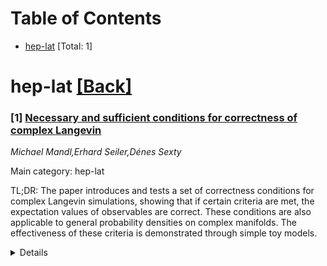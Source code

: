<div id=toc></div>

# Table of Contents

- [hep-lat](#hep-lat) [Total: 1]


<div id='hep-lat'></div>

# hep-lat [[Back]](#toc)

### [1] [Necessary and sufficient conditions for correctness of complex Langevin](https://arxiv.org/abs/2508.14512)
*Michael Mandl,Erhard Seiler,Dénes Sexty*

Main category: hep-lat

TL;DR: The paper introduces and tests a set of correctness conditions for complex Langevin simulations, showing that if certain criteria are met, the expectation values of observables are correct. These conditions are also applicable to general probability densities on complex manifolds. The effectiveness of these criteria is demonstrated through simple toy models.


<details>
  <summary>Details</summary>
Motivation: The motivation behind this work is to establish a robust framework for validating the results from complex Langevin simulations, which can be applied without requiring exact solutions to the problem at hand. This is important because it allows for a more reliable use of such simulations in theoretical physics, especially when dealing with theories that have complex actions or are otherwise difficult to solve.

Method: The authors derive a family of correctness conditions based on the Schwinger-Dyson equations and specific bounds that must be satisfied by the expectation values of all observables within a particular space. They then apply these conditions to test their validity using one- and two-dimensional toy models as case studies.

Result: The derived correctness conditions are found to be effective in ruling out incorrect results in the tested toy models. This suggests that the proposed criteria can serve as a valuable tool for assessing the reliability of complex Langevin simulation outcomes in more complex scenarios as well.

Conclusion: The study concludes that the newly derived correctness conditions provide a practical and reliable way to validate the results of complex Langevin simulations. It further emphasizes the broader applicability of these conditions to general probability densities on complex manifolds, opening up new possibilities for their use in various theoretical and computational physics contexts.

Abstract: We derive a family of correctness conditions for complex Langevin
simulations. In particular, we show that if in a given theory the expectation
values of all observables within a particular space satisfy the theory's
Schwinger--Dyson equations as well as certain bounds, then these expectation
values are necessarily correct. In fact, these findings are not only valid in
the context of complex Langevin simulations, but they also hold for general
probability densities on complex manifolds, given an initial complex density on
a real manifold. We test these criteria in a few simple one- and
two-dimensional toy models and find that they are indeed capable of ruling out
incorrect results without the need of exact solutions.

</details>
